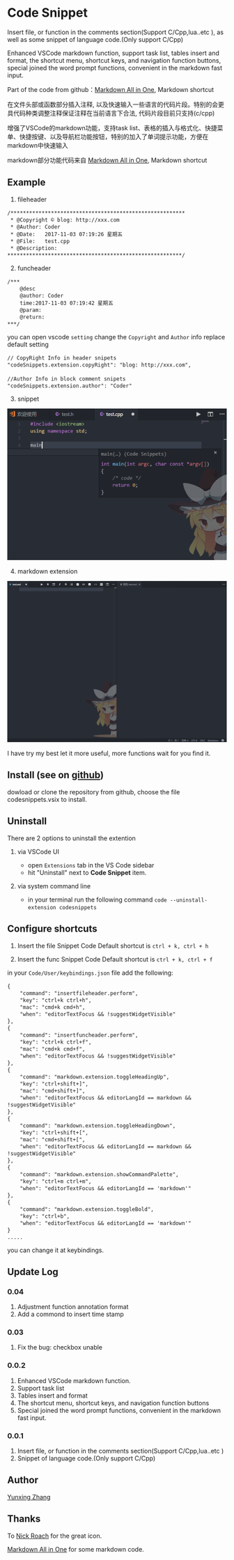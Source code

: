 # Code Snippet
Insert file, or function in the comments section(Support C/Cpp,lua..etc ), as well as some snippet of language code.(Only support C/Cpp)

Enhanced VSCode markdown function, support task list, tables insert and format, the shortcut menu, shortcut keys, and navigation function buttons, special joined the word prompt functions, convenient in the markdown fast input.

Part of the code from github：[Markdown All in One](https://github.com/neilsustc/vscode-markdown), Markdown shortcut

在文件头部或函数部分插入注释, 以及快速输入一些语言的代码片段。特别的会更具代码种类调整注释保证注释在当前语言下合法, 代码片段目前只支持(c/cpp)

增强了VSCode的markdown功能，支持task list、表格的插入与格式化、快捷菜单、快捷按键、以及导航栏功能按钮，特别的加入了单词提示功能，方便在markdown中快速输入

markdown部分功能代码来自  [Markdown All in One](https://github.com/neilsustc/vscode-markdown), Markdown shortcut

## Example

1. fileheader
```
/********************************************************
 * @Copyright © blog: http://xxx.com
 * @Author: Coder
 * @Date:   2017-11-03 07:19:26 星期五
 * @File:   test.cpp
 * @Description:
********************************************************/
```

2. funcheader
```
/***
    @desc
    @author: Coder
    time:2017-11-03 07:19:42 星期五
    @param:
    @return:
***/
```

you can open vscode `setting` change the `Copyright` and `Author` info replace default setting

```
// CopyRight Info in header snipets
"codeSnippets.extension.copyRight": "blog: http://xxx.com",

//Author Info in block comment snipets
"codeSnippets.extension.author": "Coder"
```

3. snippet

![cpp](./res/img/cppSnippet.png)

4. markdown extension

![markdown](./res/img/markdown.gif)

I have try my best let it more useful, more functions wait for you find it.


## Install (see on [github](https://github.com/zhangyxXyz/Code-Snippet))

dowload or clone the repository from github, choose the file codesnippets.vsix to install.

## Uninstall
There are 2 options to uninstall the extention
1. via VSCode UI
    * open `Extensions` tab in the VS Code sidebar
    * hit "Uninstall" next to **Code Snippet** item.

1. via system command line
    * in your terminal run the following command
        `code --uninstall-extension codesnippets`

## Configure shortcuts
1. Insert the file Snippet Code Default shortcut is `ctrl + k, ctrl + h`

2. Insert the func Snippet Code Default shortcut is `ctrl + k, ctrl + f`

in your `Code/User/keybindings.json` file add the following:
```
{
    "command": "insertfileheader.perform",
    "key": "ctrl+k ctrl+h",
    "mac": "cmd+k cmd+h",
    "when": "editorTextFocus && !suggestWidgetVisible"
},
{
    "command": "insertfuncheader.perform",
    "key": "ctrl+k ctrl+f",
    "mac": "cmd+k cmd+f",
    "when": "editorTextFocus && !suggestWidgetVisible"
},
{
    "command": "markdown.extension.toggleHeadingUp",
    "key": "ctrl+shift+]",
    "mac": "cmd+shift+]",
    "when": "editorTextFocus && editorLangId == markdown && !suggestWidgetVisible"
},
{
    "command": "markdown.extension.toggleHeadingDown",
    "key": "ctrl+shift+[",
    "mac": "cmd+shift+[",
    "when": "editorTextFocus && editorLangId == markdown && !suggestWidgetVisible"
},
{
    "command": "markdown.extension.showCommandPalette",
    "key": "ctrl+m ctrl+m",
    "when": "editorTextFocus && editorLangId == 'markdown'"
},
{
    "command": "markdown.extension.toggleBold",
    "key": "ctrl+b",
    "when": "editorTextFocus && editorLangId == 'markdown'"
}
.....
```

you can change it at keybindings.

## Update Log

### 0.04
1. Adjustment function annotation format
2. Add a commond to insert time stamp

### 0.03
1. Fix the bug: checkbox unable

### 0.0.2

1. Enhanced VSCode markdown function.
2. Support task list
3. Tables insert and format
4. The shortcut menu, shortcut keys, and navigation function buttons
5. Special joined the word prompt functions, convenient in the markdown fast input.

### 0.0.1

1. Insert file, or function in the comments section(Support C/Cpp,lua..etc )
2. Snippet of language code.(Only support C/Cpp)


## Author
[Yunxing Zhang](http://www.onlyzyx.com/)

## Thanks
To [Nick Roach](https://www.elegantthemes.com/) for the great icon.

[Markdown All in One](https://github.com/neilsustc/vscode-markdown) for some markdown code.